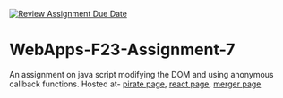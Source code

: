 [![Review Assignment Due Date](https://classroom.github.com/assets/deadline-readme-button-24ddc0f5d75046c5622901739e7c5dd533143b0c8e959d652212380cedb1ea36.svg)](https://classroom.github.com/a/Kv-XePEp)
# WebApps-F23-Assignment-7
An assignment on java script modifying the DOM and using anonymous callback functions.
Hosted at- [pirate page](https://github.com/44-563-WebApps-F23/44563-webapps-f23-assignment7-Jahnavichava30/pirate.html),
[react page](https://github.com/44-563-WebApps-F23/44563-webapps-f23-assignment7-Jahnavichava30/react.html),
[merger page](https://github.com/44-563-WebApps-F23/44563-webapps-f23-assignment7-Jahnavichava30/merger.html)
